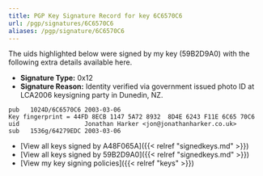 ```yaml
---
title: PGP Key Signature Record for key 6C6570C6
url: /pgp/signatures/6C6570C6
aliases: /pgp/signature/6C6570C6
---
```



The uids highlighted below were signed by my key (59B2D9A0) with
 the following extra details available
here.

 * **Signature Type:** 0x12
 * **Signature Reason:** Identity verified via government issued photo ID at LCA2006 keysigning party in Dunedin, NZ.

```text {hl_lines=[3]}
pub   1024D/6C6570C6 2003-03-06
Key fingerprint = 44FD 8ECB 1147 5A72 8932  8D4E 6243 F11E 6C65 70C6
uid                  Jonathan Harker <jon@jonathanharker.co.uk>
sub   1536g/64279EDC 2003-03-06
```

  * [View all keys signed by A48F065A]({{< relref "signedkeys.md" >}})
  * [View all keys signed by 59B2D9A0]({{< relref "signedkeys.md" >}})
  * [View my key signing policies]({{< relref "keys" >}})
